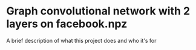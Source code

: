 
# Graph convolutional network with 2 layers on facebook.npz 

A brief description of what this project does and who it's for

